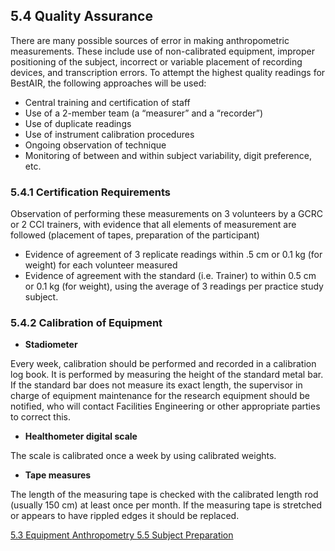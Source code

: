 ## 5.4 Quality Assurance

There are many possible sources of error in making anthropometric measurements. These include use of non-calibrated equipment, improper positioning of the subject, incorrect or variable placement of recording devices, and transcription errors. To attempt the highest quality readings for BestAIR, the following approaches will be used:

* Central training and certification of staff
* Use of a 2-member team (a “measurer” and a “recorder”)
* Use of duplicate readings
* Use of  instrument calibration procedures
* Ongoing observation of technique
* Monitoring of between and within subject variability, digit preference, etc.

### 5.4.1 Certification Requirements

Observation of performing these measurements on 3 volunteers by a GCRC or 2 CCI trainers, with evidence that all elements of measurement are followed (placement of tapes, preparation of the participant)

* Evidence of agreement of 3 replicate readings within .5 cm or 0.1 kg (for weight) for each volunteer measured
* Evidence of agreement with the standard (i.e. Trainer) to within 0.5 cm or 0.1 kg (for weight), using the average of 3 readings per practice study subject.

### 5.4.2 Calibration of Equipment

* **Stadiometer**

 Every week, calibration should be performed and recorded in a calibration log book. It is performed by measuring the height of the standard metal bar.  If the standard bar does not measure its exact length, the supervisor in charge of equipment maintenance for the research equipment should be notified, who will contact Facilities Engineering or other appropriate parties to correct this.

* **Healthometer digital scale**

 The scale is calibrated once a week by using calibrated weights.

* **Tape measures**

 The length of the measuring tape is checked with the calibrated length rod (usually 150 cm) at least once per month. If the measuring tape is stretched or appears to have rippled edges it should be replaced.


<div class="center">
<div class="btn-group">
  <a href=":pages_path:/manuals/anthropometry/5-03-equipment.md" class="btn btn-default">
    <span class="glyphicon glyphicon-chevron-left"></span>
    5.3 Equipment
  </a>

  <a href=":pages_path:/manuals/anthropometry" class="btn btn-default">
    <span class="glyphicon glyphicon-chevron-up"></span>
    Anthropometry
  </a>

  <a href=":pages_path:/manuals/anthropometry/5-05-subject-preparation.md" class="btn btn-success">
    5.5 Subject Preparation
    <span class="glyphicon glyphicon-chevron-right"></span>
  </a>
</div>
</div>
